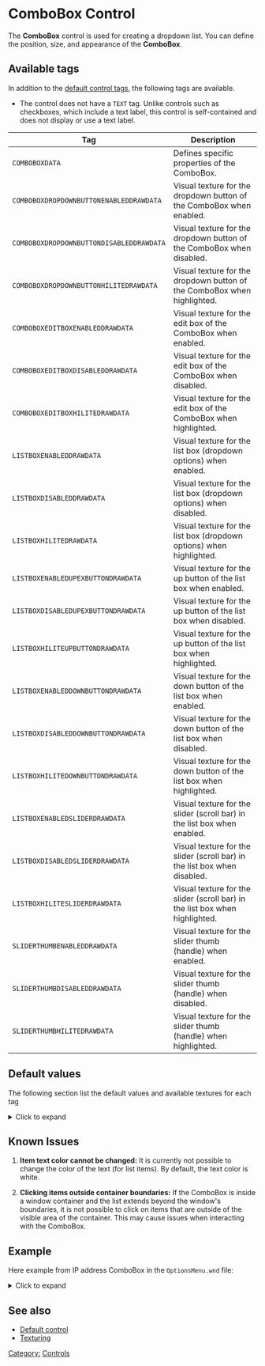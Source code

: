 # ComboBox Control

The **ComboBox** control is used for creating a dropdown list. You can define the position, size,
and appearance of the **ComboBox**.

## Available tags

In addition to the [default control tags](wnd_controls_user), the following tags are available.

- The control does not have a `TEXT` tag. Unlike controls such as checkboxes, which include a text label,
this control is self-contained and does not display or use a text label.

| Tag                                      | Description                                                                  |
|------------------------------------------|------------------------------------------------------------------------------|
| `COMBOBOXDATA`                           | Defines specific properties of the ComboBox.                                 |
| `COMBOBOXDROPDOWNBUTTONENABLEDDRAWDATA`  | Visual texture for the dropdown button of the ComboBox when enabled.         |
| `COMBOBOXDROPDOWNBUTTONDISABLEDDRAWDATA` | Visual texture for the dropdown button of the ComboBox when disabled.        |
| `COMBOBOXDROPDOWNBUTTONHILITEDRAWDATA`   | Visual texture for the dropdown button of the ComboBox when highlighted.     |
| `COMBOBOXEDITBOXENABLEDDRAWDATA`         | Visual texture for the edit box of the ComboBox when enabled.                |
| `COMBOBOXEDITBOXDISABLEDDRAWDATA`        | Visual texture for the edit box of the ComboBox when disabled.               |
| `COMBOBOXEDITBOXHILITEDRAWDATA`          | Visual texture for the edit box of the ComboBox when highlighted.            |
| `LISTBOXENABLEDDRAWDATA`                 | Visual texture for the list box (dropdown options) when enabled.             |
| `LISTBOXDISABLEDDRAWDATA`                | Visual texture for the list box (dropdown options) when disabled.            |
| `LISTBOXHILITEDRAWDATA`                  | Visual texture for the list box (dropdown options) when highlighted.         |
| `LISTBOXENABLEDUPEXBUTTONDRAWDATA`       | Visual texture for the up button of the list box when enabled.               |
| `LISTBOXDISABLEDUPEXBUTTONDRAWDATA`      | Visual texture for the up button of the list box when disabled.              |
| `LISTBOXHILITEUPBUTTONDRAWDATA`          | Visual texture for the up button of the list box when highlighted.           |
| `LISTBOXENABLEDDOWNBUTTONDRAWDATA`       | Visual texture for the down button of the list box when enabled.             |
| `LISTBOXDISABLEDDOWNBUTTONDRAWDATA`      | Visual texture for the down button of the list box when disabled.            |
| `LISTBOXHILITEDOWNBUTTONDRAWDATA`        | Visual texture for the down button of the list box when highlighted.         |
| `LISTBOXENABLEDSLIDERDRAWDATA`           | Visual texture for the slider (scroll bar) in the list box when enabled.     |
| `LISTBOXDISABLEDSLIDERDRAWDATA`          | Visual texture for the slider (scroll bar) in the list box when disabled.    |
| `LISTBOXHILITESLIDERDRAWDATA`            | Visual texture for the slider (scroll bar) in the list box when highlighted. |
| `SLIDERTHUMBENABLEDDRAWDATA`             | Visual texture for the slider thumb (handle) when enabled.                   |
| `SLIDERTHUMBDISABLEDDRAWDATA`            | Visual texture for the slider thumb (handle) when disabled.                  |
| `SLIDERTHUMBHILITEDRAWDATA`              | Visual texture for the slider thumb (handle) when highlighted.               |

## Default values

The following section list the default values and available textures for each tag

<details>
  <summary>Click to expand</summary>

### COMBOBOXDATA

- **ISEDITABLE**: Defines whether the combobox is editable.
                  0 = non-editable (only dropdown selection allowed), 1 = editable (user can type in the field).
- **MAXCHARS**: The maximum number of characters allowed in the edit field when the combobox is editable (e.g., 16).
- **MAXDISPLAY**: The maximum number of items to display at once in the dropdown list without scrolling (e.g., 2).
- **ASCIIONLY**:  Defines if only ASCII characters are allowed in the edit field:
                  0 = allows non-ASCII characters, 1 = only ASCII.
- **LETTERSANDNUMBERS**:  Defines if only letters and numbers are allowed in the edit field:
                          0 = allows all characters, 1 = allows only letters and numbers.

### ENABLEDDRAWDATA, DISABLEDDRAWDATA, HILITEDRAWDATA

- NoImage / NoImage / ListBoxHiliteSelectedItemLeftEnd
- NoImage / NoImage / ListBoxHiliteSelectedItemRightEnd
- NoImage / NoImage / ListBoxHiliteSelectedItemRepeatingCenter
- NoImage / NoImage / ListBoxHiliteSelectedItemSmallRepeatingCenter

### COMBOBOXDROPDOWNBUTTONENABLEDDRAWDATA, COMBOBOXDROPDOWNBUTTONDISABLEDDRAWDATA, COMBOBOXDROPDOWNBUTTONHILITEDRAWDATA

- VSliderDownButtonEnabled / VSliderDownButtonDisabled / VSliderDownButtonHilite
- VSliderDownButtonHiliteSelected / NoImage / VSliderDownButtonHiliteSelected

### COMBOBOXEDITBOXENABLEDDRAWDATA, COMBOBOXEDITBOXDISABLEDDRAWDATA, COMBOBOXEDITBOXHILITEDRAWDATA

- TextEntryEnabledLeftEnd / TextEntryDisabledLeftEnd / TextEntryHiliteLeftEnd
- TextEntryEnabledRightEnd / TextEntryDisabledRightEnd / TextEntryHiliteRightEnd
- TextEntryEnabledRepeatingCenter / TextEntryDisabledRepeatingCenter / TextEntryHiliteRepeatingCenter
- TextEntryEnabledSmallRepeatingCenter / TextEntryDisabledSmallRepeatingCenter / TextEntryHiliteSmallRepeatingCenter

### COMBOBOXLISTBOXENABLEDDRAWDATA, COMBOBOXLISTBOXDISABLEDDRAWDATA, COMBOBOXLISTBOXHILITEDRAWDATA

- BlackSquare
- ListBoxHiliteItemLeftEnd / NoImage / ListBoxHiliteSelectedItemLeftEnd
- ListBoxHiliteItemRightEnd / NoImage / ListBoxHiliteSelectedItemRightEnd
- ListBoxHiliteItemRepeatingCenter / NoImage / ListBoxHiliteSelectedItemRepeatingCenter
- ListBoxHiliteItemSmallRepeatingCenter / NoImage / ListBoxHiliteSelectedItemSmallRepeatingCenter

### LISTBOXENABLEDDOWNBUTTONDRAWDATA, LISTBOXDISABLEDDOWNBUTTONDRAWDATA, LISTBOXHILITEDOWNBUTTONDRAWDATA

- VSliderDownButtonEnabled / VSliderDownButtonDisabled / VSliderDownButtonHilite
- VSliderDownButtonHiliteSelected / NoImage / VSliderDownButtonHiliteSelected

### LISTBOXENABLEDSLIDERDRAWDATA, LISTBOXDISABLEDSLIDERDRAWDATA, LISTBOXHILITESLIDERDRAWDATA

- NoImage

### SLIDERTHUMBENABLEDDRAWDATA, SLIDERTHUMBDISABLEDDRAWDATA, SLIDERTHUMBHILITEDRAWDATA

- ScrollBarThumbEnabled / ScrollBarThumbDisabled / ScrollBarThumbHilite
- ScrollBarThumbHiliteSelected / NoImage / ScrollBarThumbHiliteSelected

</details>

## Known Issues

1. **Item text color cannot be changed:**
   It is currently not possible to change the color of the text (for list items). By default, the text color is white.

2. **Clicking items outside container boundaries:**
   If the ComboBox is inside a window container and the list extends beyond the window's boundaries,
   it is not possible to click on items that are outside of the visible area of the container.
   This may cause issues when interacting with the ComboBox.

## Example

Here example from IP address ComboBox in the `OptionsMenu.wnd` file:

<details>
  <summary>Click to expand</summary>

   ```nasm
WINDOW
   WINDOWTYPE = COMBOBOX;
   SCREENRECT = UPPERLEFT: 240 464,
                BOTTOMRIGHT: 350 489,
                CREATIONRESOLUTION: 800 600;
   NAME = "OptionsMenu.wnd:ComboBoxIP";
   STATUS = ENABLED+IMAGE;
   STYLE = MOUSETRACK+COMBOBOX;
   SYSTEMCALLBACK = "[None]";
   INPUTCALLBACK = "[None]";
   TOOLTIPCALLBACK = "[None]";
   DRAWCALLBACK = "[None]";
   FONT = NAME: "Arial", SIZE: 10, BOLD: 0;
   HEADERTEMPLATE = "ComboBoxEntry";
   TOOLTIPTEXT = "TOOLTIP:LanIP";
   TOOLTIPDELAY = -1;
   TEXTCOLOR = ENABLED:  254 254 254 255, ENABLEDBORDER:  0 0 0 255,
              DISABLED: 192 192 192 255, DISABLEDBORDER: 64 64 64 255,
              HILITE:   128 128 255 255, HILITEBORDER:   0 0 128 255;
   ENABLEDDRAWDATA = IMAGE: NoImage, COLOR: 255 0 0 255, BORDERCOLOR: 255 128 128 255,
                    IMAGE: NoImage, COLOR: 47 55 168 255, BORDERCOLOR: 254 254 254 255,
                    IMAGE: NoImage, COLOR: 255 255 255 0, BORDERCOLOR: 255 255 255 0,
                    IMAGE: NoImage, COLOR: 255 255 255 0, BORDERCOLOR: 255 255 255 0,
                    IMAGE: NoImage, COLOR: 255 255 255 0, BORDERCOLOR: 255 255 255 0,
                    IMAGE: NoImage, COLOR: 255 255 255 0, BORDERCOLOR: 255 255 255 0,
                    IMAGE: NoImage, COLOR: 255 255 255 0, BORDERCOLOR: 255 255 255 0,
                    IMAGE: NoImage, COLOR: 255 255 255 0, BORDERCOLOR: 255 255 255 0,
                    IMAGE: NoImage, COLOR: 255 255 255 0, BORDERCOLOR: 255 255 255 0;
   DISABLEDDRAWDATA = IMAGE: NoImage, COLOR: 128 128 128 255, BORDERCOLOR: 192 192 192 255,
                      IMAGE: NoImage, COLOR: 192 192 192 255, BORDERCOLOR: 254 254 254 255,
                      IMAGE: NoImage, COLOR: 255 255 255 0, BORDERCOLOR: 255 255 255 0,
                      IMAGE: NoImage, COLOR: 255 255 255 0, BORDERCOLOR: 255 255 255 0,
                      IMAGE: NoImage, COLOR: 255 255 255 0, BORDERCOLOR: 255 255 255 0,
                      IMAGE: NoImage, COLOR: 255 255 255 0, BORDERCOLOR: 255 255 255 0,
                      IMAGE: NoImage, COLOR: 255 255 255 0, BORDERCOLOR: 255 255 255 0,
                      IMAGE: NoImage, COLOR: 255 255 255 0, BORDERCOLOR: 255 255 255 0,
                      IMAGE: NoImage, COLOR: 255 255 255 0, BORDERCOLOR: 255 255 255 0;
   HILITEDRAWDATA = IMAGE: NoImage, COLOR: 0 255 0 255, BORDERCOLOR: 0 128 0 255,
                    IMAGE: ListBoxHiliteSelectedItemLeftEnd, COLOR: 254 254 254 255, BORDERCOLOR: 0 128 0 255,
                    IMAGE: ListBoxHiliteSelectedItemRightEnd, COLOR: 255 255 255 0, BORDERCOLOR: 255 255 255 0,
                    IMAGE: ListBoxHiliteSelectedItemRepeatingCenter, COLOR: 255 255 255 0, BORDERCOLOR: 255 255 255 0,
                    IMAGE: ListBoxHiliteSelectedItemSmallRepeatingCenter, COLOR: 255 255 255 0, BORDERCOLOR: 255 255 255 0,
                    IMAGE: NoImage, COLOR: 255 255 255 0, BORDERCOLOR: 255 255 255 0,
                    IMAGE: NoImage, COLOR: 255 255 255 0, BORDERCOLOR: 255 255 255 0,
                    IMAGE: NoImage, COLOR: 255 255 255 0, BORDERCOLOR: 255 255 255 0,
                    IMAGE: NoImage, COLOR: 255 255 255 0, BORDERCOLOR: 255 255 255 0;
   COMBOBOXDATA = ISEDITABLE: 0,
                MAXCHARS: 16,
                MAXDISPLAY: 2,
                ASCIIONLY: 0,
                LETTERSANDNUMBERS: 0;
   COMBOBOXDROPDOWNBUTTONENABLEDDRAWDATA = IMAGE: VSliderDownButtonEnabled, COLOR: 255 0 0 255, BORDERCOLOR: 255 128 128 255,
                                          IMAGE: VSliderDownButtonHiliteSelected, COLOR: 255 255 0 255, BORDERCOLOR: 254 254 254 255,
                                          IMAGE: NoImage, COLOR: 255 255 255 0, BORDERCOLOR: 255 255 255 0,
                                          IMAGE: NoImage, COLOR: 255 255 255 0, BORDERCOLOR: 255 255 255 0,
                                          IMAGE: NoImage, COLOR: 255 255 255 0, BORDERCOLOR: 255 255 255 0,
                                          IMAGE: NoImage, COLOR: 255 255 255 0, BORDERCOLOR: 255 255 255 0,
                                          IMAGE: NoImage, COLOR: 255 255 255 0, BORDERCOLOR: 255 255 255 0,
                                          IMAGE: NoImage, COLOR: 255 255 255 0, BORDERCOLOR: 255 255 255 0,
                                          IMAGE: NoImage, COLOR: 255 255 255 0, BORDERCOLOR: 255 255 255 0;
   COMBOBOXDROPDOWNBUTTONDISABLEDDRAWDATA = IMAGE: VSliderDownButtonDisabled, COLOR: 128 128 128 255, BORDERCOLOR: 192 192 192 255,
                                            IMAGE: NoImage, COLOR: 192 192 192 255, BORDERCOLOR: 128 128 128 255,
                                            IMAGE: NoImage, COLOR: 255 255 255 0, BORDERCOLOR: 255 255 255 0,
                                            IMAGE: NoImage, COLOR: 255 255 255 0, BORDERCOLOR: 255 255 255 0,
                                            IMAGE: NoImage, COLOR: 255 255 255 0, BORDERCOLOR: 255 255 255 0,
                                            IMAGE: NoImage, COLOR: 255 255 255 0, BORDERCOLOR: 255 255 255 0,
                                            IMAGE: NoImage, COLOR: 255 255 255 0, BORDERCOLOR: 255 255 255 0,
                                            IMAGE: NoImage, COLOR: 255 255 255 0, BORDERCOLOR: 255 255 255 0,
                                            IMAGE: NoImage, COLOR: 255 255 255 0, BORDERCOLOR: 255 255 255 0;
   COMBOBOXDROPDOWNBUTTONHILITEDRAWDATA = IMAGE: VSliderDownButtonHilite, COLOR: 0 255 0 255, BORDERCOLOR: 0 128 0 255,
                                          IMAGE: VSliderDownButtonHiliteSelected, COLOR: 255 255 0 255, BORDERCOLOR: 254 254 254 255,
                                          IMAGE: NoImage, COLOR: 255 255 255 0, BORDERCOLOR: 255 255 255 0,
                                          IMAGE: NoImage, COLOR: 255 255 255 0, BORDERCOLOR: 255 255 255 0,
                                          IMAGE: NoImage, COLOR: 255 255 255 0, BORDERCOLOR: 255 255 255 0,
                                          IMAGE: NoImage, COLOR: 255 255 255 0, BORDERCOLOR: 255 255 255 0,
                                          IMAGE: NoImage, COLOR: 255 255 255 0, BORDERCOLOR: 255 255 255 0,
                                          IMAGE: NoImage, COLOR: 255 255 255 0, BORDERCOLOR: 255 255 255 0,
                                          IMAGE: NoImage, COLOR: 255 255 255 0, BORDERCOLOR: 255 255 255 0;
   COMBOBOXEDITBOXENABLEDDRAWDATA = IMAGE: TextEntryEnabledLeftEnd, COLOR: 255 0 0 255, BORDERCOLOR: 255 128 128 255,
                                    IMAGE: TextEntryEnabledRightEnd, COLOR: 255 255 0 255, BORDERCOLOR: 254 254 254 255,
                                    IMAGE: TextEntryEnabledRepeatingCenter, COLOR: 255 255 255 0, BORDERCOLOR: 255 255 255 0,
                                    IMAGE: TextEntryEnabledSmallRepeatingCenter, COLOR: 255 255 255 0, BORDERCOLOR: 255 255 255 0,
                                    IMAGE: NoImage, COLOR: 255 255 255 0, BORDERCOLOR: 255 255 255 0,
                                    IMAGE: NoImage, COLOR: 255 255 255 0, BORDERCOLOR: 255 255 255 0,
                                    IMAGE: NoImage, COLOR: 255 255 255 0, BORDERCOLOR: 255 255 255 0,
                                    IMAGE: NoImage, COLOR: 255 255 255 0, BORDERCOLOR: 255 255 255 0,
                                    IMAGE: NoImage, COLOR: 255 255 255 0, BORDERCOLOR: 255 255 255 0;
   COMBOBOXEDITBOXDISABLEDDRAWDATA = IMAGE: TextEntryDisabledLeftEnd, COLOR: 128 128 128 255, BORDERCOLOR: 0 0 0 255,
                                    IMAGE: TextEntryDisabledRightEnd, COLOR: 192 192 192 255, BORDERCOLOR: 254 254 254 255,
                                    IMAGE: TextEntryDisabledRepeatingCenter, COLOR: 255 255 255 0, BORDERCOLOR: 255 255 255 0,
                                    IMAGE: TextEntryDisabledSmallRepeatingCenter, COLOR: 255 255 255 0, BORDERCOLOR: 255 255 255 0,
                                    IMAGE: NoImage, COLOR: 255 255 255 0, BORDERCOLOR: 255 255 255 0,
                                    IMAGE: NoImage, COLOR: 255 255 255 0, BORDERCOLOR: 255 255 255 0,
                                    IMAGE: NoImage, COLOR: 255 255 255 0, BORDERCOLOR: 255 255 255 0,
                                    IMAGE: NoImage, COLOR: 255 255 255 0, BORDERCOLOR: 255 255 255 0,
                                    IMAGE: NoImage, COLOR: 255 255 255 0, BORDERCOLOR: 255 255 255 0;
   COMBOBOXEDITBOXHILITEDRAWDATA = IMAGE: TextEntryHiliteLeftEnd, COLOR: 0 255 0 255, BORDERCOLOR: 0 128 0 255,
                                  IMAGE: TextEntryHiliteRightEnd, COLOR: 254 254 254 255, BORDERCOLOR: 0 128 0 255,
                                  IMAGE: TextEntryHiliteRepeatingCenter, COLOR: 255 255 255 0, BORDERCOLOR: 255 255 255 0,
                                  IMAGE: TextEntryHiliteSmallRepeatingCenter, COLOR: 255 255 255 0, BORDERCOLOR: 255 255 255 0,
                                  IMAGE: NoImage, COLOR: 255 255 255 0, BORDERCOLOR: 255 255 255 0,
                                  IMAGE: NoImage, COLOR: 255 255 255 0, BORDERCOLOR: 255 255 255 0,
                                  IMAGE: NoImage, COLOR: 255 255 255 0, BORDERCOLOR: 255 255 255 0,
                                  IMAGE: NoImage, COLOR: 255 255 255 0, BORDERCOLOR: 255 255 255 0,
                                  IMAGE: NoImage, COLOR: 255 255 255 0, BORDERCOLOR: 255 255 255 0;
   COMBOBOXLISTBOXENABLEDDRAWDATA = IMAGE: BlackSquare, COLOR: 0 0 0 255, BORDERCOLOR: 49 55 168 255,
                                    IMAGE: ListBoxHiliteItemLeftEnd, COLOR: 255 255 0 255, BORDERCOLOR: 254 254 254 255,
                                    IMAGE: ListBoxHiliteItemRightEnd, COLOR: 255 255 255 0, BORDERCOLOR: 255 255 255 0,
                                    IMAGE: ListBoxHiliteItemRepeatingCenter, COLOR: 255 255 255 0, BORDERCOLOR: 255 255 255 0,
                                    IMAGE: ListBoxHiliteItemSmallRepeatingCenter, COLOR: 255 255 255 0, BORDERCOLOR: 255 255 255 0,
                                    IMAGE: NoImage, COLOR: 255 255 255 0, BORDERCOLOR: 255 255 255 0,
                                    IMAGE: NoImage, COLOR: 255 255 255 0, BORDERCOLOR: 255 255 255 0,
                                    IMAGE: NoImage, COLOR: 255 255 255 0, BORDERCOLOR: 255 255 255 0,
                                    IMAGE: NoImage, COLOR: 255 255 255 0, BORDERCOLOR: 255 255 255 0;
   COMBOBOXLISTBOXDISABLEDDRAWDATA = IMAGE: BlackSquare, COLOR: 0 0 0 255, BORDERCOLOR: 49 55 168 255,
                                    IMAGE: NoImage, COLOR: 192 192 192 255, BORDERCOLOR: 254 254 254 255,
                                    IMAGE: NoImage, COLOR: 255 255 255 0, BORDERCOLOR: 255 255 255 0,
                                    IMAGE: NoImage, COLOR: 255 255 255 0, BORDERCOLOR: 255 255 255 0,
                                    IMAGE: NoImage, COLOR: 255 255 255 0, BORDERCOLOR: 255 255 255 0,
                                    IMAGE: NoImage, COLOR: 255 255 255 0, BORDERCOLOR: 255 255 255 0,
                                    IMAGE: NoImage, COLOR: 255 255 255 0, BORDERCOLOR: 255 255 255 0,
                                    IMAGE: NoImage, COLOR: 255 255 255 0, BORDERCOLOR: 255 255 255 0,
                                    IMAGE: NoImage, COLOR: 255 255 255 0, BORDERCOLOR: 255 255 255 0;
   COMBOBOXLISTBOXHILITEDRAWDATA = IMAGE: BlackSquare, COLOR: 0 0 0 255, BORDERCOLOR: 49 55 168 255,
                                  IMAGE: ListBoxHiliteSelectedItemLeftEnd, COLOR: 254 254 254 255, BORDERCOLOR: 0 128 0 255,
                                  IMAGE: ListBoxHiliteSelectedItemRightEnd, COLOR: 255 255 255 0, BORDERCOLOR: 255 255 255 0,
                                  IMAGE: ListBoxHiliteSelectedItemRepeatingCenter, COLOR: 255 255 255 0, BORDERCOLOR: 255 255 255 0,
                                  IMAGE: ListBoxHiliteSelectedItemSmallRepeatingCenter, COLOR: 255 255 255 0, BORDERCOLOR: 255 255 255 0,
                                  IMAGE: NoImage, COLOR: 255 255 255 0, BORDERCOLOR: 255 255 255 0,
                                  IMAGE: NoImage, COLOR: 255 255 255 0, BORDERCOLOR: 255 255 255 0,
                                  IMAGE: NoImage, COLOR: 255 255 255 0, BORDERCOLOR: 255 255 255 0,
                                  IMAGE: NoImage, COLOR: 255 255 255 0, BORDERCOLOR: 255 255 255 0;
   LISTBOXENABLEDUPBUTTONDRAWDATA = IMAGE: VSliderUpButtonEnabled, COLOR: 255 0 0 255, BORDERCOLOR: 255 128 128 255,
                                    IMAGE: VSliderUpButtonHiliteSelected, COLOR: 255 255 0 255, BORDERCOLOR: 254 254 254 255,
                                    IMAGE: NoImage, COLOR: 255 255 255 0, BORDERCOLOR: 255 255 255 0,
                                    IMAGE: NoImage, COLOR: 255 255 255 0, BORDERCOLOR: 255 255 255 0,
                                    IMAGE: NoImage, COLOR: 255 255 255 0, BORDERCOLOR: 255 255 255 0,
                                    IMAGE: NoImage, COLOR: 255 255 255 0, BORDERCOLOR: 255 255 255 0,
                                    IMAGE: NoImage, COLOR: 255 255 255 0, BORDERCOLOR: 255 255 255 0,
                                    IMAGE: NoImage, COLOR: 255 255 255 0, BORDERCOLOR: 255 255 255 0,
                                    IMAGE: NoImage, COLOR: 255 255 255 0, BORDERCOLOR: 255 255 255 0;
   LISTBOXDISABLEDUPBUTTONDRAWDATA = IMAGE: VSliderUpButtonDisabled, COLOR: 128 128 128 255, BORDERCOLOR: 192 192 192 255,
                                    IMAGE: NoImage, COLOR: 192 192 192 255, BORDERCOLOR: 254 254 254 255,
                                    IMAGE: NoImage, COLOR: 255 255 255 0, BORDERCOLOR: 255 255 255 0,
                                    IMAGE: NoImage, COLOR: 255 255 255 0, BORDERCOLOR: 255 255 255 0,
                                    IMAGE: NoImage, COLOR: 255 255 255 0, BORDERCOLOR: 255 255 255 0,
                                    IMAGE: NoImage, COLOR: 255 255 255 0, BORDERCOLOR: 255 255 255 0,
                                    IMAGE: NoImage, COLOR: 255 255 255 0, BORDERCOLOR: 255 255 255 0,
                                    IMAGE: NoImage, COLOR: 255 255 255 0, BORDERCOLOR: 255 255 255 0,
                                    IMAGE: NoImage, COLOR: 255 255 255 0, BORDERCOLOR: 255 255 255 0;
   LISTBOXHILITEUPBUTTONDRAWDATA = IMAGE: VSliderUpButtonHilite, COLOR: 0 255 0 255, BORDERCOLOR: 0 128 0 255,
                                  IMAGE: VSliderUpButtonHiliteSelected, COLOR: 254 254 254 255, BORDERCOLOR: 0 128 0 255,
                                  IMAGE: NoImage, COLOR: 255 255 255 0, BORDERCOLOR: 255 255 255 0,
                                  IMAGE: NoImage, COLOR: 255 255 255 0, BORDERCOLOR: 255 255 255 0,
                                  IMAGE: NoImage, COLOR: 255 255 255 0, BORDERCOLOR: 255 255 255 0,
                                  IMAGE: NoImage, COLOR: 255 255 255 0, BORDERCOLOR: 255 255 255 0,
                                  IMAGE: NoImage, COLOR: 255 255 255 0, BORDERCOLOR: 255 255 255 0,
                                  IMAGE: NoImage, COLOR: 255 255 255 0, BORDERCOLOR: 255 255 255 0,
                                  IMAGE: NoImage, COLOR: 255 255 255 0, BORDERCOLOR: 255 255 255 0;
   LISTBOXENABLEDDOWNBUTTONDRAWDATA = IMAGE: VSliderDownButtonEnabled, COLOR: 255 0 0 255, BORDERCOLOR: 255 128 128 255,
                                      IMAGE: VSliderDownButtonHiliteSelected, COLOR: 255 255 0 255, BORDERCOLOR: 254 254 254 255,
                                      IMAGE: NoImage, COLOR: 255 255 255 0, BORDERCOLOR: 255 255 255 0,
                                      IMAGE: NoImage, COLOR: 255 255 255 0, BORDERCOLOR: 255 255 255 0,
                                      IMAGE: NoImage, COLOR: 255 255 255 0, BORDERCOLOR: 255 255 255 0,
                                      IMAGE: NoImage, COLOR: 255 255 255 0, BORDERCOLOR: 255 255 255 0,
                                      IMAGE: NoImage, COLOR: 255 255 255 0, BORDERCOLOR: 255 255 255 0,
                                      IMAGE: NoImage, COLOR: 255 255 255 0, BORDERCOLOR: 255 255 255 0,
                                      IMAGE: NoImage, COLOR: 255 255 255 0, BORDERCOLOR: 255 255 255 0;
   LISTBOXDISABLEDDOWNBUTTONDRAWDATA = IMAGE: VSliderDownButtonDisabled, COLOR: 128 128 128 255, BORDERCOLOR: 192 192 192 255,
                                      IMAGE: NoImage, COLOR: 192 192 192 255, BORDERCOLOR: 254 254 254 255,
                                      IMAGE: NoImage, COLOR: 255 255 255 0, BORDERCOLOR: 255 255 255 0,
                                      IMAGE: NoImage, COLOR: 255 255 255 0, BORDERCOLOR: 255 255 255 0,
                                      IMAGE: NoImage, COLOR: 255 255 255 0, BORDERCOLOR: 255 255 255 0,
                                      IMAGE: NoImage, COLOR: 255 255 255 0, BORDERCOLOR: 255 255 255 0,
                                      IMAGE: NoImage, COLOR: 255 255 255 0, BORDERCOLOR: 255 255 255 0,
                                      IMAGE: NoImage, COLOR: 255 255 255 0, BORDERCOLOR: 255 255 255 0,
                                      IMAGE: NoImage, COLOR: 255 255 255 0, BORDERCOLOR: 255 255 255 0;
   LISTBOXHILITEDOWNBUTTONDRAWDATA = IMAGE: VSliderDownButtonHilite, COLOR: 0 255 0 255, BORDERCOLOR: 0 128 0 255,
                                    IMAGE: VSliderDownButtonHiliteSelected, COLOR: 254 254 254 255, BORDERCOLOR: 0 128 0 255,
                                    IMAGE: NoImage, COLOR: 255 255 255 0, BORDERCOLOR: 255 255 255 0,
                                    IMAGE: NoImage, COLOR: 255 255 255 0, BORDERCOLOR: 255 255 255 0,
                                    IMAGE: NoImage, COLOR: 255 255 255 0, BORDERCOLOR: 255 255 255 0,
                                    IMAGE: NoImage, COLOR: 255 255 255 0, BORDERCOLOR: 255 255 255 0,
                                    IMAGE: NoImage, COLOR: 255 255 255 0, BORDERCOLOR: 255 255 255 0,
                                    IMAGE: NoImage, COLOR: 255 255 255 0, BORDERCOLOR: 255 255 255 0,
                                    IMAGE: NoImage, COLOR: 255 255 255 0, BORDERCOLOR: 255 255 255 0;
   LISTBOXENABLEDSLIDERDRAWDATA = IMAGE: NoImage, COLOR: 168 255 12 0, BORDERCOLOR: 47 55 168 255,
                                  IMAGE: NoImage, COLOR: 255 255 255 0, BORDERCOLOR: 255 255 255 0,
                                  IMAGE: NoImage, COLOR: 255 255 255 0, BORDERCOLOR: 255 255 255 0,
                                  IMAGE: NoImage, COLOR: 255 255 255 0, BORDERCOLOR: 255 255 255 0,
                                  IMAGE: NoImage, COLOR: 255 255 255 0, BORDERCOLOR: 255 255 255 0,
                                  IMAGE: NoImage, COLOR: 255 255 255 0, BORDERCOLOR: 255 255 255 0,
                                  IMAGE: NoImage, COLOR: 255 255 255 0, BORDERCOLOR: 255 255 255 0,
                                  IMAGE: NoImage, COLOR: 255 255 255 0, BORDERCOLOR: 255 255 255 0,
                                  IMAGE: NoImage, COLOR: 255 255 255 0, BORDERCOLOR: 255 255 255 0;
   LISTBOXDISABLEDSLIDERDRAWDATA = IMAGE: NoImage, COLOR: 128 128 128 0, BORDERCOLOR: 148 112 0 255,
                                  IMAGE: NoImage, COLOR: 255 255 255 0, BORDERCOLOR: 255 255 255 0,
                                  IMAGE: NoImage, COLOR: 255 255 255 0, BORDERCOLOR: 255 255 255 0,
                                  IMAGE: NoImage, COLOR: 255 255 255 0, BORDERCOLOR: 255 255 255 0,
                                  IMAGE: NoImage, COLOR: 255 255 255 0, BORDERCOLOR: 255 255 255 0,
                                  IMAGE: NoImage, COLOR: 255 255 255 0, BORDERCOLOR: 255 255 255 0,
                                  IMAGE: NoImage, COLOR: 255 255 255 0, BORDERCOLOR: 255 255 255 0,
                                  IMAGE: NoImage, COLOR: 255 255 255 0, BORDERCOLOR: 255 255 255 0,
                                  IMAGE: NoImage, COLOR: 255 255 255 0, BORDERCOLOR: 255 255 255 0;
   LISTBOXHILITESLIDERDRAWDATA = IMAGE: NoImage, COLOR: 0 255 0 0, BORDERCOLOR: 49 55 168 255,
                                IMAGE: NoImage, COLOR: 255 255 255 0, BORDERCOLOR: 255 255 255 0,
                                IMAGE: NoImage, COLOR: 255 255 255 0, BORDERCOLOR: 255 255 255 0,
                                IMAGE: NoImage, COLOR: 255 255 255 0, BORDERCOLOR: 255 255 255 0,
                                IMAGE: NoImage, COLOR: 255 255 255 0, BORDERCOLOR: 255 255 255 0,
                                IMAGE: NoImage, COLOR: 255 255 255 0, BORDERCOLOR: 255 255 255 0,
                                IMAGE: NoImage, COLOR: 255 255 255 0, BORDERCOLOR: 255 255 255 0,
                                IMAGE: NoImage, COLOR: 255 255 255 0, BORDERCOLOR: 255 255 255 0,
                                IMAGE: NoImage, COLOR: 255 255 255 0, BORDERCOLOR: 255 255 255 0;
   SLIDERTHUMBENABLEDDRAWDATA = IMAGE: ScrollBarThumbEnabled, COLOR: 255 4 0 0, BORDERCOLOR: 255 243 28 255,
                                IMAGE: ScrollBarThumbHiliteSelected, COLOR: 255 255 0 255, BORDERCOLOR: 254 254 254 255,
                                IMAGE: NoImage, COLOR: 255 255 255 0, BORDERCOLOR: 255 255 255 0,
                                IMAGE: NoImage, COLOR: 255 255 255 0, BORDERCOLOR: 255 255 255 0,
                                IMAGE: NoImage, COLOR: 255 255 255 0, BORDERCOLOR: 255 255 255 0,
                                IMAGE: NoImage, COLOR: 255 255 255 0, BORDERCOLOR: 255 255 255 0,
                                IMAGE: NoImage, COLOR: 255 255 255 0, BORDERCOLOR: 255 255 255 0,
                                IMAGE: NoImage, COLOR: 255 255 255 0, BORDERCOLOR: 255 255 255 0,
                                IMAGE: NoImage, COLOR: 255 255 255 0, BORDERCOLOR: 255 255 255 0;
   SLIDERTHUMBDISABLEDDRAWDATA = IMAGE: ScrollBarThumbDisabled, COLOR: 128 128 128 255, BORDERCOLOR: 192 192 192 255,
                                IMAGE: NoImage, COLOR: 192 192 192 255, BORDERCOLOR: 254 254 254 255,
                                IMAGE: NoImage, COLOR: 255 255 255 0, BORDERCOLOR: 255 255 255 0,
                                IMAGE: NoImage, COLOR: 255 255 255 0, BORDERCOLOR: 255 255 255 0,
                                IMAGE: NoImage, COLOR: 255 255 255 0, BORDERCOLOR: 255 255 255 0,
                                IMAGE: NoImage, COLOR: 255 255 255 0, BORDERCOLOR: 255 255 255 0,
                                IMAGE: NoImage, COLOR: 255 255 255 0, BORDERCOLOR: 255 255 255 0,
                                IMAGE: NoImage, COLOR: 255 255 255 0, BORDERCOLOR: 255 255 255 0,
                                IMAGE: NoImage, COLOR: 255 255 255 0, BORDERCOLOR: 255 255 255 0;
   SLIDERTHUMBHILITEDRAWDATA = IMAGE: ScrollBarThumbHilite, COLOR: 0 255 0 255, BORDERCOLOR: 0 128 0 255,
                              IMAGE: ScrollBarThumbHiliteSelected, COLOR: 254 254 254 255, BORDERCOLOR: 0 128 0 255,
                              IMAGE: NoImage, COLOR: 255 255 255 0, BORDERCOLOR: 255 255 255 0,
                              IMAGE: NoImage, COLOR: 255 255 255 0, BORDERCOLOR: 255 255 255 0,
                              IMAGE: NoImage, COLOR: 255 255 255 0, BORDERCOLOR: 255 255 255 0,
                              IMAGE: NoImage, COLOR: 255 255 255 0, BORDERCOLOR: 255 255 255 0,
                              IMAGE: NoImage, COLOR: 255 255 255 0, BORDERCOLOR: 255 255 255 0,
                              IMAGE: NoImage, COLOR: 255 255 255 0, BORDERCOLOR: 255 255 255 0,
                              IMAGE: NoImage, COLOR: 255 255 255 0, BORDERCOLOR: 255 255 255 0;
END
   ```

</details>

## See also

- [Default control](wnd_controls_user.md)
- [Texturing](../texturing.md)

[Category:](../Categories.md) [Controls](../Controls.md)
